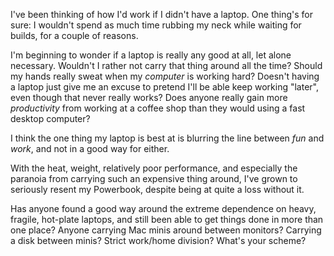 <!--
.. title: Step back: why laptops?
.. date: 2006/09/07 04:24
.. slug: step-back-why-laptops
.. link:
.. description:
.. tags: computers, mac
-->


I've been thinking of how I'd work if I didn't have a laptop. One thing's for sure: I wouldn't spend as much time rubbing my neck while waiting for builds, for a couple of reasons.

I'm beginning to wonder if a laptop is really any good at all, let alone necessary. Wouldn't I rather not carry that thing around all the time? Should my hands really sweat when my *computer* is working hard? Doesn't having a laptop just give me an excuse to pretend I'll be able keep working "later", even though that never really works? Does anyone really gain more *productivity* from working at a coffee shop than they would using a fast desktop computer?

I think the one thing my laptop is best at is blurring the line between *fun* and *work*, and not in a good way for either.

With the heat, weight, relatively poor performance, and especially the paranoia from carrying such an expensive thing around, I've grown to seriously resent my Powerbook, despite being at quite a loss without it.

Has anyone found a good way around the extreme dependence on heavy, fragile, hot-plate laptops, and still been able to get things done in more than one place? Anyone carrying Mac minis around between monitors? Carrying a disk between minis? Strict work/home division? What's your scheme?
